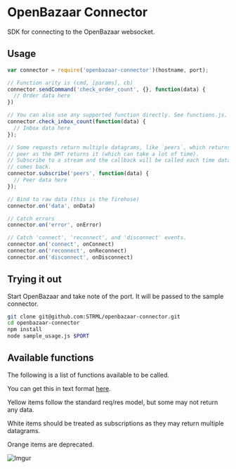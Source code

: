 # OpenBazaar Connector

SDK for connecting to the OpenBazaar websocket.

## Usage

```javascript
var connector = require('openbazaar-connector')(hostname, port);

// Function arity is (cmd, [params], cb)
connector.sendCommand('check_order_count', {}, function(data) {
  // Order data here
})

// You can also use any supported function directly. See functions.js.
connector.check_inbox_count(function(data) {
  // Inbox data here
});

// Some requests return multiple datagrams, like `peers`, which returns each
// peer as the DHT returns it (which can take a lot of time).
// Subscribe to a stream and the callback will be called each time data
// comes back.
connector.subscribe('peers', function(data) {
  // Peer data here
});

// Bind to raw data (this is the firehose)
connector.on('data', onData)

// Catch errors
connector.on('error', onError)

// Catch 'connect', 'reconnect', and 'disconnect' events.
connector.on('connect', onConnect)
connector.on('reconnect', onReconnect)
connector.on('disconnect', onDisconnect)
```

## Trying it out

Start OpenBazaar and take note of the port. It will be passed to the sample
connector.

```bash
git clone git@github.com:STRML/openbazaar-connector.git
cd openbazaar-connector
npm install
node sample_usage.js $PORT
```

## Available functions

The following is a list of functions available to be called.

You can get this in text format [here](functions.js).

Yellow items follow the standard req/res model, but some may not return any data.

White items should be treated as subscriptions as they may return multiple datagrams.

Orange items are deprecated.

![Imgur](http://i.imgur.com/4f0ygCF.png)
